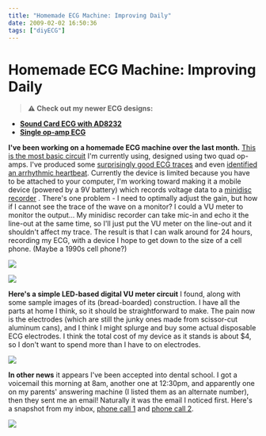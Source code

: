 ```yaml
---
title: "Homemade ECG Machine: Improving Daily"
date: 2009-02-02 16:50:36
tags: ["diyECG"]
---
```


# Homemade ECG Machine: Improving Daily


> **⚠️ Check out my newer ECG designs:** 
* [**Sound Card ECG with AD8232**](https://swharden.com/blog/2019-03-15-sound-card-ecg-with-ad8232/)
* [**Single op-amp ECG**](https://swharden.com/blog/2016-08-08-diy-ecg-with-1-op-amp/)


__I've been working on a homemade ECG machine over the last month.__ [This is the most basic circuit](http://www.swharden.com/blog/images/diy_ecg_circuit.png) I'm currently using, designed using two quad op-amps. I've produced some [surprisingly good ECG traces](http://www.swharden.com/blog/images/nicetwopng.png) and even [identified an arrhythmic heartbeat](http://www.swharden.com/blog/images/murm2.png). Currently the device is limited because you have to be attached to your computer, I'm working toward making it a mobile device (powered by a 9V battery) which records voltage data to a [minidisc recorder](http://www.minidisc.org/images/sony_mznh900_silver_mymd.jpg) . There's one problem - I need to optimally adjust the gain, but how if I cannot see the trace of the wave on a monitor? I could a VU meter to monitor the output... My minidisc recorder can take mic-in and echo it the line-out at the same time, so I'll just put the VU meter on the line-out and it shouldn't affect my trace. The result is that I can walk around for 24 hours, recording my ECG, with a device I hope to get down to the size of a cell phone. (Maybe a 1990s cell phone?)

<div class="text-center img-border">

![](https://swharden.com/static/2009/02/02/vu_meter.jpg)

![](https://swharden.com/static/2009/02/02/vu_meter2.jpg)

</div>

__Here's a simple LED-based digital VU meter circuit__ I found, along with some sample images of its (bread-boarded) construction. I have all the parts at home I think, so it should be straightforward to make. The pain now is the electrodes (which are still the junky ones made from scissor-cut aluminum cans), and I think I might splurge and buy some actual disposable ECG electrodes. I think the total cost of my device as it stands is about $4, so I don't want to spend more than I have to on electrodes.

<div class="text-center">

[![](https://swharden.com/static/2009/02/02/vu_circuit_thumb.jpg)](https://swharden.com/static/2009/02/02/vu_circuit.png)

</div>

__In other news__ it appears I've been accepted into dental school. I got a voicemail this morning at 8am, another one at 12:30pm, and apparently one on my parents' answering machine (I listed them as an alternate number), then they sent me an email! Naturally it was the email I noticed first. Here's a snapshot from my inbox, [phone call 1](https://swharden.com/static/2009/02/02/1.mp3) and [phone call 2](https://swharden.com/static/2009/02/02/2.mp3).

<div class="text-center img-border">

[![](https://swharden.com/static/2009/02/02/accepted_thumb.jpg)](https://swharden.com/static/2009/02/02/accepted.png)

</div>